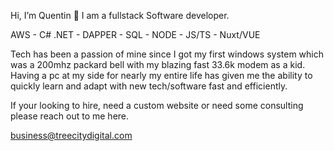 Hi, I’m Quentin 👋 
  I am a fullstack Software developer.

 AWS - C# .NET - DAPPER - SQL - NODE - JS/TS - Nuxt/VUE
  
  Tech has been a passion of mine since I got my first windows system which was a 200mhz packard bell with my blazing fast 33.6k modem as a kid. Having a pc at my side for nearly my entire life has given me the ability to quickly learn and adapt with new tech/software fast and efficiently.
  
If your looking to hire, need a custom website or need some consulting please reach out to me here.
  
business@treecitydigital.com
  
<!---
/@Q-Mick is a ✨ special ✨ repository because its `README.md` (this file) appears on your GitHub profile.
You can click the Preview link to take a look at your changes.
--->

